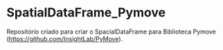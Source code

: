 # SpatialDataFrame_Pymove
Repositório criado para criar o SpacialDataFrame para Biblioteca Pymove (https://github.com/InsightLab/PyMove).
